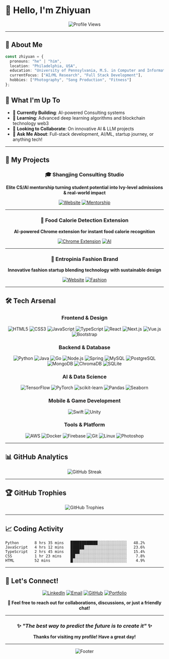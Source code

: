 # 👋 Hello, I'm Zhiyuan

<div align="center">

<img src="https://komarev.com/ghpvc/?username=realallensong&label=Profile%20views&color=0e75b6&style=for-the-badge" alt="Profile Views" />

</div>

---

## 🚀 About Me

```typescript
const zhiyuan = {
  pronouns: "he" | "him",
  location: "Philadelphia, USA",
  education: "University of Pennsylvania, M.S. in Computer and Information Science",
  currentFocus: ["AI/ML Research", "Full Stack Development"],
  hobbies: ["Photography", "Song Production", "Fitness"]
};
```

## 🎯 What I'm Up To

- 🔭 **Currently Building**: AI-powered Consulting systems
- 🌱 **Learning**: Advanced deep learning algorithms and blockchain technology web3
- 👯 **Looking to Collaborate**: On innovative AI & LLM projects
- 💬 **Ask Me About**: Full-stack development, AI/ML, startup journey, or anything tech!

---

## 🎨 My Projects

<div align="center">

### 🎓 Shangjing Consulting Studio
**Elite CS/AI mentorship turning student potential into Ivy-level admissions & real-world impact**

[![Website](https://img.shields.io/badge/Visit-Website-2563EB?style=for-the-badge&logo=graduation-cap&logoColor=white)](https://consult.shangzhijing.com)
[![Mentorship](https://img.shields.io/badge/Elite-Mentorship-gold?style=for-the-badge)](https://consult.shangzhijing.com)

---

### 🍎 Food Calorie Detection Extension
**AI-powered Chrome extension for instant food calorie recognition**

[![Chrome Extension](https://img.shields.io/badge/Chrome-Extension-4285F4?style=for-the-badge&logo=googlechrome&logoColor=white)](https://chromewebstore.google.com/detail/hbhaaaklhekdeoengajkidoepignonbm?utm_source=item-share-cb)
[![AI](https://img.shields.io/badge/Powered%20by-AI-ff6b6b?style=for-the-badge)](https://github.com/realallensong)

---

### 👗 Entropinia Fashion Brand
**Innovative fashion startup blending technology with sustainable design**

[![Website](https://img.shields.io/badge/Visit-Website-FF69B4?style=for-the-badge&logo=safari&logoColor=white)](https://www.entropinia.com/)
[![Fashion](https://img.shields.io/badge/Fashion-Tech-purple?style=for-the-badge)](https://www.entropinia.com/)

</div>

---

## 🛠️ Tech Arsenal

<div align="center">

### Frontend & Design
![HTML5](https://img.shields.io/badge/HTML5-E34F26?style=for-the-badge&logo=html5&logoColor=white)
![CSS3](https://img.shields.io/badge/CSS3-1572B6?style=for-the-badge&logo=css3&logoColor=white)
![JavaScript](https://img.shields.io/badge/JavaScript-F7DF1E?style=for-the-badge&logo=javascript&logoColor=black)
![TypeScript](https://img.shields.io/badge/TypeScript-007ACC?style=for-the-badge&logo=typescript&logoColor=white)
![React](https://img.shields.io/badge/React-20232A?style=for-the-badge&logo=react&logoColor=61DAFB)
![Next.js](https://img.shields.io/badge/Next.js-000000?style=for-the-badge&logo=next.js&logoColor=white)
![Vue.js](https://img.shields.io/badge/Vue.js-35495E?style=for-the-badge&logo=vue.js&logoColor=4FC08D)
![Bootstrap](https://img.shields.io/badge/Bootstrap-563D7C?style=for-the-badge&logo=bootstrap&logoColor=white)

### Backend & Database
![Python](https://img.shields.io/badge/Python-3776AB?style=for-the-badge&logo=python&logoColor=white)
![Java](https://img.shields.io/badge/Java-ED8B00?style=for-the-badge&logo=openjdk&logoColor=white)
![Go](https://img.shields.io/badge/Go-00ADD8?style=for-the-badge&logo=go&logoColor=white)
![Node.js](https://img.shields.io/badge/Node.js-43853D?style=for-the-badge&logo=node.js&logoColor=white)
![Spring](https://img.shields.io/badge/Spring-6DB33F?style=for-the-badge&logo=spring&logoColor=white)
![MySQL](https://img.shields.io/badge/MySQL-00000F?style=for-the-badge&logo=mysql&logoColor=white)
![PostgreSQL](https://img.shields.io/badge/PostgreSQL-316192?style=for-the-badge&logo=postgresql&logoColor=white)
![MongoDB](https://img.shields.io/badge/MongoDB-4EA94B?style=for-the-badge&logo=mongodb&logoColor=white)
![ChromaDB](https://img.shields.io/badge/ChromaDB-FF6B35?style=for-the-badge&logo=database&logoColor=white)
![SQLite](https://img.shields.io/badge/SQLite-07405E?style=for-the-badge&logo=sqlite&logoColor=white)

### AI & Data Science
![TensorFlow](https://img.shields.io/badge/TensorFlow-FF6F00?style=for-the-badge&logo=tensorflow&logoColor=white)
![PyTorch](https://img.shields.io/badge/PyTorch-EE4C2C?style=for-the-badge&logo=pytorch&logoColor=white)
![scikit-learn](https://img.shields.io/badge/scikit--learn-F7931E?style=for-the-badge&logo=scikit-learn&logoColor=white)
![Pandas](https://img.shields.io/badge/pandas-150458?style=for-the-badge&logo=pandas&logoColor=white)
![Seaborn](https://img.shields.io/badge/Seaborn-3776AB?style=for-the-badge&logo=python&logoColor=white)

### Mobile & Game Development
![Swift](https://img.shields.io/badge/Swift-FA7343?style=for-the-badge&logo=swift&logoColor=white)
![Unity](https://img.shields.io/badge/Unity-100000?style=for-the-badge&logo=unity&logoColor=white)

### Tools & Platform
![AWS](https://img.shields.io/badge/Amazon_AWS-232F3E?style=for-the-badge&logo=amazon-aws&logoColor=white)
![Docker](https://img.shields.io/badge/Docker-2496ED?style=for-the-badge&logo=docker&logoColor=white)
![Firebase](https://img.shields.io/badge/Firebase-039BE5?style=for-the-badge&logo=Firebase&logoColor=white)
![Git](https://img.shields.io/badge/Git-F05032?style=for-the-badge&logo=git&logoColor=white)
![Linux](https://img.shields.io/badge/Linux-FCC624?style=for-the-badge&logo=linux&logoColor=black)
![Photoshop](https://img.shields.io/badge/Adobe%20Photoshop-31A8FF?style=for-the-badge&logo=Adobe%20Photoshop&logoColor=black)
</div>

---

## 📊 GitHub Analytics

<!-- <div align="center">
  <img height="180em" src="https://github-readme-stats.vercel.app/api?username=realallensong&show_icons=true&theme=tokyonight&include_all_commits=true&count_private=true"/>
  <img height="180em" src="https://github-readme-stats.vercel.app/api/top-langs/?username=realallensong&layout=compact&langs_count=8&theme=tokyonight"/>
</div> -->

<div align="center">
  <img src="https://github-readme-streak-stats.herokuapp.com/?user=realallensong&theme=tokyonight" alt="GitHub Streak"/>
</div>

<!-- <div align="center">
  <img src="https://github-readme-activity-graph.vercel.app/graph?username=realallensong&theme=tokyo-night&hide_border=true" alt="Contribution Graph"/>
</div> -->

---

## 🏆 GitHub Trophies

<div align="center">
  <img src="https://github-profile-trophy.vercel.app/?username=realallensong&theme=tokyonight&no-frame=true&row=1&column=7" alt="GitHub Trophies"/>
</div>

---

<!-- ## 🎵 Spotify Playing

<div align="center">
  
[![Spotify](https://novatorem-realallensong.vercel.app/api/spotify)](https://open.spotify.com/user/31k6w4z2oaijz3jvpwpcq3c6ktem)

</div> -->

<!-- --- -->
<!-- 
## 🌟 Fun Facts & Interests

<div align="center">

```diff
+ 🎨 Fashion Designer meets Software Engineer
+ 🚀 Built my first app at age 16
+ 🌍 Traveled to 15+ countries for inspiration
+ 📱 My apps have been downloaded 10K+ times
+ ☕ Coffee enthusiast - 5 cups a day minimum
+ 🎮 Gaming in free time - Strategy & RPG lover
```

</div> -->

<!-- --- -->

## 📈 Coding Activity

<!--START_SECTION:waka-->
```text
Python       8 hrs 35 mins   ████████████░░░░░░░░░░░░░   48.2%
JavaScript   4 hrs 12 mins   ██████░░░░░░░░░░░░░░░░░░░   23.6%
TypeScript   2 hrs 45 mins   ████░░░░░░░░░░░░░░░░░░░░░   15.4%
CSS          1 hr 23 mins    ██░░░░░░░░░░░░░░░░░░░░░░░    7.8%
HTML         52 mins         █░░░░░░░░░░░░░░░░░░░░░░░░    4.9%
```
<!--END_SECTION:waka-->

---

## 🤝 Let's Connect!

<div align="center">

[![LinkedIn](https://img.shields.io/badge/LinkedIn-0077B5?style=for-the-badge&logo=linkedin&logoColor=white)](https://linkedin.com/in/zhiyuan-song-641414250)
[![Email](https://img.shields.io/badge/Email-D14836?style=for-the-badge&logo=gmail&logoColor=white)](mailto:realoulasong@gmail.com)
[![GitHub](https://img.shields.io/badge/GitHub-100000?style=for-the-badge&logo=github&logoColor=white)](https://github.com/realallensong)
[![Portfolio](https://img.shields.io/badge/Portfolio-FF5722?style=for-the-badge&logo=firefox&logoColor=white)](https://www.zhiyuansong.com/)

**💌 Feel free to reach out for collaborations, discussions, or just a friendly chat!**

</div>

---

<div align="center">
  
### ✨ *"The best way to predict the future is to create it"* ✨

<!-- ![Snake animation](https://github.com/realallensong/realallensong/blob/output/github-contribution-grid-snake.svg) -->

**Thanks for visiting my profile! Have a great day!**

</div>

---

<div align="center">
  <img src="https://capsule-render.vercel.app/api?type=waving&color=gradient&height=100&section=footer&animation=fadeIn" alt="Footer"/>
